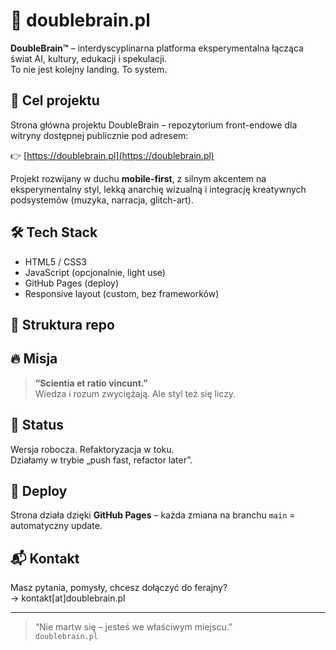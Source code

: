 # 🧠 doublebrain.pl

**DoubleBrain™** – interdyscyplinarna platforma eksperymentalna łącząca świat AI, kultury, edukacji i spekulacji.  
To nie jest kolejny landing. To system.

## 🎯 Cel projektu

Strona główna projektu DoubleBrain – repozytorium front-endowe dla witryny dostępnej publicznie pod adresem:

👉 [https://doublebrain.pl](https://doublebrain.pl)

Projekt rozwijany w duchu **mobile-first**, z silnym akcentem na eksperymentalny styl, lekką anarchię wizualną i integrację kreatywnych podsystemów (muzyka, narracja, glitch-art).

## 🛠️ Tech Stack

- HTML5 / CSS3
- JavaScript (opcjonalnie, light use)
- GitHub Pages (deploy)
- Responsive layout (custom, bez frameworków)

## 📁 Struktura repo


## 🔥 Misja

> **“Scientia et ratio vincunt.”**  
> Wiedza i rozum zwyciężają. Ale styl też się liczy.

## 🧪 Status

Wersja robocza. Refaktoryzacja w toku.  
Działamy w trybie „push fast, refactor later”.

## 🚀 Deploy

Strona działa dzięki **GitHub Pages** – każda zmiana na branchu `main` = automatyczny update.

## 📬 Kontakt

Masz pytania, pomysły, chcesz dołączyć do ferajny?  
→ kontakt[at]doublebrain.pl

---

> “Nie martw się – jesteś we właściwym miejscu.”  
> `doublebrain.pl`

